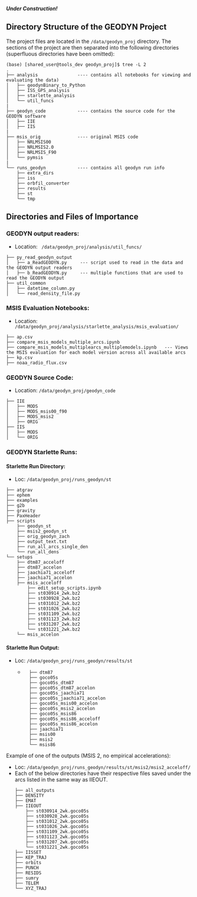 
***Under Construction!***

## Directory Structure of the GEODYN Project

 The project files are located in the `/data/geodyn_proj` directory.  The sections of the project are then separated into the following directories (superfluous directories have been omitted):  

```text
(base) [shared_user@tools_dev geodyn_proj]$ tree -L 2
.
├── analysis               ---- contains all notebooks for viewing and evaluating the data)
│   ├── geodynBinary_to_Python
│   ├── ISS_GPS_analysis
│   ├── starlette_analysis
│   └── util_funcs
|
├── geodyn_code            ---- contains the source code for the GEODYN software
│   ├── IIE
│   ├── IIS
|
├── msis_orig              ---- original MSIS code
│   ├── NRLMSIS00
│   ├── NRLMSIS2.0
│   ├── NRLMSIS_F90
│   └── pymsis
|
└── runs_geodyn            ---- contains all geodyn run info
    ├── extra_dirs
    ├── iss
    ├── orbfil_converter
    ├── results
    ├── st
    └── tmp
```

## Directories and Files of Importance

### GEODYN output readers:
- Location: ` /data/geodyn_proj/analysis/util_funcs/`

```text
├── py_read_geodyn_output
│   ├── a_ReadGEODYN.py     --- script used to read in the data and the GEODYN output readers
│   ├── b_ReadGEODYN.py     --- multiple functions that are used to read the GEODYN output
├── util_common
│   ├── datetime_column.py
│   └── read_density_file.py
```

### MSIS Evaluation Notebooks:
- Location: ` /data/geodyn_proj/analysis/starlette_analysis/msis_evaluation/`

```text
├── ap.csv
├── compare_msis_models_multiple_arcs.ipynb
├── compare_msis_models_multiplearcs_multiplemodels.ipynb   --- Views the MSIS evaluation for each model version across all available arcs
├── kp.csv
├── noaa_radio_flux.csv
```


### GEODYN Source Code:
- Location: `/data/geodyn_proj/geodyn_code`

```
├── IIE
│   ├── MODS
│   ├── MODS_msis00_f90
│   ├── MODS_msis2
│   ├── ORIG
├── IIS
│   ├── MODS
│   └── ORIG
```




### GEODYN Starlette Runs:

#### Starlette Run Directory:
- Loc: `/data/geodyn_proj/runs_geodyn/st`

```text
├── atgrav
├── ephem
├── examples
├── g2b
├── gravity
├── PaxHeader
├── scripts
    ├── geodyn_st
    ├── msis2_geodyn_st
    ├── orig_geodyn_zach
    ├── output_text.txt
    ├── run_all_arcs_single_den
    └── run_all_dens
└── setups
    ├── dtm87_acceloff
    ├── dtm87_accelon
    ├── jaachia71_acceloff
    ├── jaachia71_accelon
    ├── msis_acceloff
        ├── edit_setup_scripts.ipynb
        ├── st030914_2wk.bz2
        ├── st030928_2wk.bz2
        ├── st031012_2wk.bz2
        ├── st031026_2wk.bz2
        ├── st031109_2wk.bz2
        ├── st031123_2wk.bz2
        ├── st031207_2wk.bz2
        └── st031221_2wk.bz2
    └── msis_accelon
```


#### Starlette Run Output:

- Loc: `/data/geodyn_proj/runs_geodyn/results/st`

    - ```text
        ├── dtm87
        ├── goco05s
        ├── goco05s_dtm87
        ├── goco05s_dtm87_accelon
        ├── goco05s_jaachia71
        ├── goco05s_jaachia71_accelon
        ├── goco05s_msis00_accelon
        ├── goco05s_msis2_accelon
        ├── goco05s_msis86
        ├── goco05s_msis86_acceloff
        ├── goco05s_msis86_accelon
        ├── jaachia71
        ├── msis00
        ├── msis2
        └── msis86

Example of one of the outputs (MSIS 2, no empirical accelerations):
- Loc: ``/data/geodyn_proj/runs_geodyn/results/st/msis2/msis2_acceloff/``
- Each of the below directories have their respective files saved under the arcs listed in the same way as IIEOUT. 
    ```text
    ├── all_outputs
    ├── DENSITY
    ├── EMAT
    ├── IIEOUT
        ├── st030914_2wk.goco05s
        ├── st030928_2wk.goco05s
        ├── st031012_2wk.goco05s
        ├── st031026_2wk.goco05s
        ├── st031109_2wk.goco05s
        ├── st031123_2wk.goco05s
        ├── st031207_2wk.goco05s
        └── st031221_2wk.goco05s
    ├── IISSET
    ├── KEP_TRAJ
    ├── orbits
    ├── PUNCH
    ├── RESIDS
    ├── sumry
    ├── TELEM
    └── XYZ_TRAJ

























